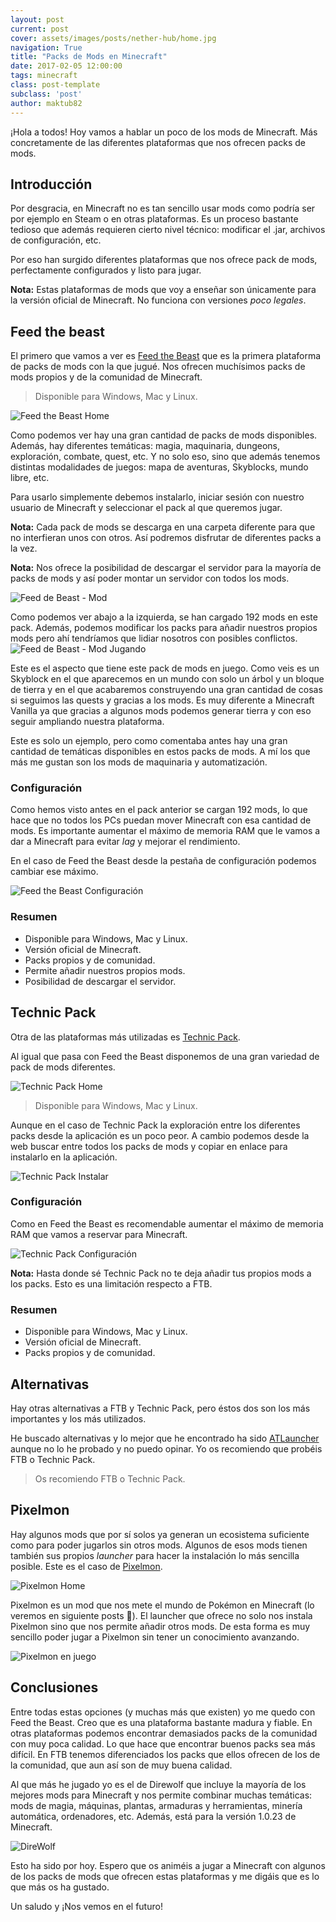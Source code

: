 ```yaml
---
layout: post
current: post
cover: assets/images/posts/nether-hub/home.jpg
navigation: True
title: "Packs de Mods en Minecraft"
date: 2017-02-05 12:00:00
tags: minecraft
class: post-template
subclass: 'post'
author: maktub82
---
```

¡Hola a todos! Hoy vamos a hablar un poco de los mods de Minecraft. Más concretamente de las diferentes plataformas que nos ofrecen packs de mods.

## Introducción

Por desgracia, en Minecraft no es tan sencillo usar mods como podría ser por ejemplo en Steam o en otras plataformas. Es un proceso bastante tedioso que además requieren cierto nivel técnico: modificar el .jar, archivos de configuración, etc.

Por eso han surgido diferentes plataformas que nos ofrece pack de mods, perfectamente configurados y listo para jugar.

**Nota:** Estas plataformas de mods que voy a enseñar son únicamente para la versión oficial de Minecraft. No funciona con versiones *poco legales*.

## Feed the beast

El primero que vamos a ver es [Feed the Beast](https://www.feed-the-beast.com) que es la primera plataforma de packs de mods con la que jugué. Nos ofrecen muchísimos packs de mods propios y de la comunidad de Minecraft.

> Disponible para Windows, Mac y Linux.

![Feed the Beast Home](/assets/images/posts/packs-de-mods/ftb-home.jpg)

Como podemos ver hay una gran cantidad de packs de mods disponibles. Además, hay diferentes temáticas: magia, maquinaria, dungeons, exploración, combate, quest, etc. Y no solo eso, sino que además tenemos distintas modalidades de juegos: mapa de aventuras, Skyblocks, mundo libre, etc.

Para usarlo simplemente debemos instalarlo, iniciar sesión con nuestro usuario de Minecraft y seleccionar el pack al que queremos jugar.

**Nota:** Cada pack de mods se descarga en una carpeta diferente para que no interfieran unos con otros. Así podremos disfrutar de diferentes packs a la vez.

**Nota:** Nos ofrece la posibilidad de descargar el servidor para la mayoría de packs de mods y así poder montar un servidor con todos los mods.

![Feed de Beast - Mod](/assets/images/posts/packs-de-mods/ftb-mod.jpg)

Como podemos ver abajo a la izquierda, se han cargado 192 mods en este pack. Además, podemos modificar los packs para añadir nuestros propios mods pero ahí tendríamos que lidiar nosotros con posibles conflictos.
![Feed de Beast - Mod Jugando](/assets/images/posts/packs-de-mods/ftb-mod-play.jpg)

Este es el aspecto que tiene este pack de mods en juego. Como veis es un Skyblock en el que aparecemos en un mundo con solo un árbol y un bloque de tierra y en el que acabaremos construyendo una gran cantidad de cosas si seguimos las quests y gracias a los mods. Es muy diferente a Minecraft
Vanilla ya que gracias a algunos mods podemos generar tierra y con eso seguir ampliando nuestra plataforma.

Este es solo un ejemplo, pero como comentaba antes hay una gran cantidad de temáticas disponibles en estos packs de mods. A mí los que más me gustan son los mods de maquinaria y automatización.

### Configuración

Como hemos visto antes en el pack anterior se cargan 192 mods, lo que hace que no todos los PCs puedan mover Minecraft con esa cantidad de mods. Es importante aumentar el máximo de memoria RAM que le vamos a dar a Minecraft para evitar *lag* y mejorar el rendimiento.

En el caso de Feed the Beast desde la pestaña de configuración podemos cambiar ese máximo.

![Feed the Beast Configuración](/assets/images/posts/packs-de-mods/ftb-config.jpg)

### Resumen
* Disponible para Windows, Mac y Linux.
* Versión oficial de Minecraft.
* Packs propios y de comunidad.
* Permite añadir nuestros propios mods.
* Posibilidad de descargar el servidor.

## Technic Pack

Otra de las plataformas más utilizadas es [Technic Pack](http://www.technicpack.net).

Al igual que pasa con Feed the Beast disponemos de una gran variedad de pack de mods diferentes.

![Technic Pack Home](/assets/images/posts/packs-de-mods/tp-home.jpg)

> Disponible para Windows, Mac y Linux.

Aunque en el caso de Technic Pack la exploración entre los diferentes packs desde la aplicación es un poco peor. A cambio podemos desde la web buscar entre todos los packs de mods y copiar en enlace para instalarlo en la aplicación.

![Technic Pack Instalar](/assets/images/posts/packs-de-mods/tp-install.jpg)

### Configuración

Como en Feed the Beast es recomendable aumentar el máximo de memoria RAM que vamos a reservar para Minecraft.

![Technic Pack Configuración](/assets/images/posts/packs-de-mods/tp-config.jpg)

**Nota:** Hasta donde sé Technic Pack no te deja añadir tus propios mods a los packs. Esto es una limitación respecto a FTB.

### Resumen
* Disponible para Windows, Mac y Linux.
* Versión oficial de Minecraft.
* Packs propios y de comunidad.

## Alternativas

Hay otras alternativas a FTB y Technic Pack, pero éstos dos son los más importantes y los más utilizados.

He buscado alternativas y lo mejor que he encontrado ha sido [ATLauncher](https://www.atlauncher.com) aunque no lo he probado y no puedo opinar. Yo os recomiendo que probéis FTB o Technic Pack.

> Os recomiendo FTB o Technic Pack.

## Pixelmon

Hay algunos mods que por sí solos ya generan un ecosistema suficiente como para poder jugarlos sin otros mods. Algunos de esos mods tienen también sus propios *launcher* para hacer la instalación lo más sencilla posible. Este es el caso de [Pixelmon](http://pixelmonmod.com).

![Pixelmon Home](/assets/images/posts/packs-de-mods/pixelmon.jpg)

Pixelmon es un mod que nos mete el mundo de Pokémon en Minecraft (lo veremos en siguiente posts 🙂). El launcher que ofrece no solo nos instala Pixelmon sino que nos permite añadir otros mods. De esta forma es muy sencillo poder jugar a Pixelmon sin tener un conocimiento avanzando.

![Pixelmon en juego](/assets/images/posts/packs-de-mods/pixelmon-play.jpg)

## Conclusiones

Entre todas estas opciones (y muchas más que existen) yo me quedo con Feed the Beast. Creo que es una plataforma bastante madura y fiable. En otras plataformas podemos encontrar demasiados packs de la comunidad con muy poca calidad. Lo que hace que encontrar buenos packs sea más difícil. En FTB tenemos diferenciados los packs que ellos ofrecen de los de la comunidad, que aun así son de muy buena calidad.

Al que más he jugado yo es el de Direwolf que incluye la mayoría de los mejores mods para Minecraft y nos permite combinar muchas temáticas: mods de magia, máquinas, plantas, armaduras y herramientas, minería automática, ordenadores, etc. Además, está para la versión 1.0.23 de Minecraft.

![DireWolf](/assets/images/posts/packs-de-mods/ftb-direwolf.jpg)

Esto ha sido por hoy. Espero que os animéis a jugar a Minecraft con algunos de los packs de mods que ofrecen estas plataformas y me digáis que es lo que más os ha gustado.

Un saludo y ¡Nos vemos en el futuro!
